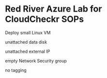 # Red River Azure Lab for CloudCheckr SOPs

Deploy small Linux VM

unattached data disk

unattached external IP

empty Network Security group

no tagging
